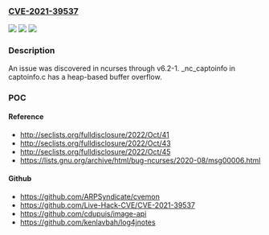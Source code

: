 ### [CVE-2021-39537](https://cve.mitre.org/cgi-bin/cvename.cgi?name=CVE-2021-39537)
![](https://img.shields.io/static/v1?label=Product&message=n%2Fa&color=blue)
![](https://img.shields.io/static/v1?label=Version&message=n%2Fa&color=blue)
![](https://img.shields.io/static/v1?label=Vulnerability&message=n%2Fa&color=brighgreen)

### Description

An issue was discovered in ncurses through v6.2-1. _nc_captoinfo in captoinfo.c has a heap-based buffer overflow.

### POC

#### Reference
- http://seclists.org/fulldisclosure/2022/Oct/41
- http://seclists.org/fulldisclosure/2022/Oct/43
- http://seclists.org/fulldisclosure/2022/Oct/45
- https://lists.gnu.org/archive/html/bug-ncurses/2020-08/msg00006.html

#### Github
- https://github.com/ARPSyndicate/cvemon
- https://github.com/Live-Hack-CVE/CVE-2021-39537
- https://github.com/cdupuis/image-api
- https://github.com/kenlavbah/log4jnotes

